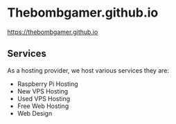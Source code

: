 # Thebombgamer.github.io
https://thebombgamer.github.io
## Services
As a hosting provider, we host various services they are:
- Raspberry Pi Hosting
- New VPS Hosting
- Used VPS Hosting
- Free Web Hosting
- Web Design 
